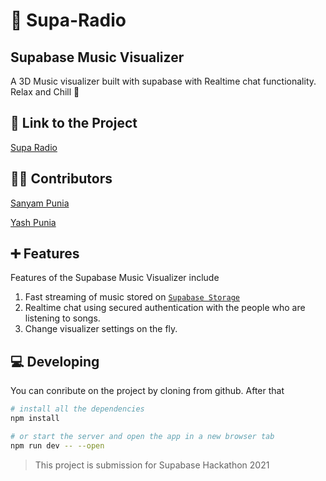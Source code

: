 # 🎵 Supa-Radio

## Supabase Music Visualizer

A 3D Music visualizer built with supabase with Realtime chat functionality. Relax and Chill 🎵

## 🔗 Link to the Project

[Supa Radio](https://suparadio-viz.web.app/)

## 👨‍🌾 Contributors

[Sanyam Punia](https://github.com/SanyamPunia) 

[Yash Punia](https://github.com/Yash-Punia)

## ➕ Features

Features of the Supabase Music Visualizer include
1. Fast streaming of music stored on [`Supabase Storage`](https://supabase.io/docs/guides/storage)
2. Realtime chat using secured authentication with the people who are listening to songs.
3. Change visualizer settings on the fly.

## 💻 Developing

You can conribute on the project by cloning from github. After that

```bash
# install all the dependencies
npm install

# or start the server and open the app in a new browser tab
npm run dev -- --open
```

> This project is submission for Supabase Hackathon 2021
